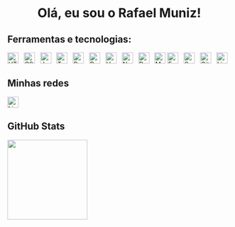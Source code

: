 <h1 align="center">Olá, eu sou o Rafael Muniz! </h1>

###

## Ferramentas e tecnologias:
<p>
  <img src="https://img.shields.io/badge/HTML-282C34?logo=html5&logoColor=E34F26" alt="HTML logo" title="HTML" height="25" />
&nbsp;
  <img src="https://img.shields.io/badge/CSS-282C34?logo=css3&logoColor=1572B6" alt="CSS logo" title="CSS" height="25" />
&nbsp;
  <img src="https://img.shields.io/badge/JavaScript-282C34?logo=javascript&logoColor=F7DF1E" alt="JavaScript logo" title="JavaScript" height="25" />
&nbsp;
  <img src="https://img.shields.io/badge/TypeScript-282C34?logo=typescript&logoColor=3178C6" alt="TypeScript logo" title="TypeScript" height="25" />
&nbsp;
  <img src="https://img.shields.io/badge/Python-282C34?logo=python&logoColor=ffdd54" alt="Python logo" title="Python" height="25" />
&nbsp;
  <img src="https://img.shields.io/badge/React-282C34?logo=react&logoColor=61DAFB" alt="React logo" title="React" height="25" />
&nbsp;
  <img src="https://img.shields.io/badge/Vue.js-282C34?logo=vuedotjs&logoColor=4FC08D" alt="Vue.js logo" title="Vue.js" height="25" />
&nbsp;
  <img src="https://img.shields.io/badge/Node.js-282C34?logo=node.js&logoColor=43853D" alt="Node.js logo" title="Node" height="25" />
&nbsp;
  <img src="https://img.shields.io/badge/Docker-282C34?logo=docker&logoColor=1D63ED" alt="Docker logo" title="Docker" height="25" />
&nbsp;
  <img src="https://img.shields.io/badge/MySQL-282C34?logo=mysql&logoColor=005C84" alt="MySQL logo" title="MySQL" height="25" />
  <img src="https://img.shields.io/badge/Express-282C34?logo=express&logoColor=white" alt="Express logo" title="Express" height="25" />
&nbsp;
  <img src="https://img.shields.io/badge/Sequelize-282C34?logo=sequelize&logoColor=52B0E7" alt="Sequelize logo" title="Sequelize" height="25" />
&nbsp;
  <img src="https://img.shields.io/badge/Git-282C34?logo=git&logoColor=white" alt="Git logo" title="Git" height="25" />
&nbsp;
  <img src="https://img.shields.io/badge/Linux-282C34?logo=linux&logoColor=FCC624" alt="Linux logo" title="Linux" height="25" />
</p>

## Minhas redes

[<img src="https://img.shields.io/badge/LinkedIn-282C34?logo=linkedin&logoColor=0077B5" alt="LinkedIn logo" title="LinkedIn" height="25" />](https://www.linkedin.com/in/rafaelmnz/)

## GitHub Stats
<table>
  <a href="https://github.com/anuraghazra/github-readme-stats">
    <img
      align="center"
      height="180"
      src="https://github-readme-stats.vercel.app/api?username=rafamnz&count_private=true&show_icons=true&custom_title=Github%20Status&hide=issues&theme=radical"
    />
  </a>
</table>

